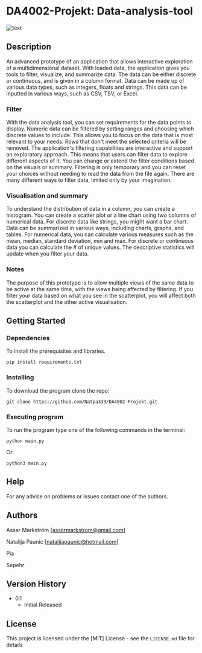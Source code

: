 # DA4002-Projekt: Data-analysis-tool

![text](https://github.com/Natpa333/DA4002-Projekt/blob/main/Images/projectexample.png)

## Description

An advanced prototype of an application that allows interactive exploration of a multidimensional dataset. With loaded data, the application gives you tools to filter, visualize, and summarize data. The data can be either discrete or continuous, and is given in a column format. Data can be made up of various data types, such as integers, floats and strings. This data can be inputted in various ways, such as CSV, TSV, or Excel.

### Filter

With the data analysis tool, you can set requirements for the data points to display. Numeric data can be filtered by setting ranges and choosing which discrete values to include. This allows you to focus on the data that is most relevant to your needs. Rows that don't meet the selected criteria will be removed. The application's filtering capabilities are interactive and support an exploratory approach. This means that users can filter data to explore different aspects of it. You can change or extend the filter conditions based on the visuals or summary. Filtering is only temporary and you can reset your choices without needing to read the data from the file again. There are many different ways to filter data, limited only by your imagination.

### Visualisation and summary

To understand the distribution of data in a column, you can create a histogram. You can create a scatter plot or a line chart using two columns of numerical data. For discrete data like strings, you might want a bar chart. Data can be summarized in various ways, including charts, graphs, and tables. For numerical data, you can calculate various measures such as the mean, median, standard deviation, min and max. For discrete or continuous data you can calculate the # of unique values. The descriptive statistics will update when you filter your data. 

### Notes

The purpose of this prototype is to allow multiple views of the same data to be active at the same time, with the views being affected by filtering. If you filter your data based on what you see in the scatterplot, you will affect both the scatterplot and the other active  visualisation.


## Getting Started

### Dependencies

To install the prerequisites and libraries.
```
pip install requirements.txt
```

### Installing

To download the program clone the repo:
```
git clone https://github.com/Natpa333/DA4002-Projekt.git
```

### Executing program

To run the program type one of the following commands in the terminal:
```
python main.py
```
Or:
```
python3 main.py
```

## Help

For any advise on problems or issues contact one of the authors.

## Authors

Assar Markström
[assarmarkstrom@gmail.com]

Natalija Paunic
[natalijapaunic@hotmail.com]

Pia

Sepehr

## Version History

* 0.1
    * Initial Released

## License

This project is licensed under the [MIT] License - see the `LICENSE.md` file for details
